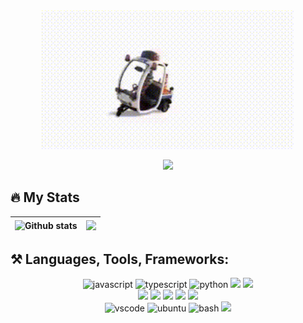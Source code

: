 <div align="center">
<img src="https://github.com/ghettoDdOS/ghettoDdOS/blob/master/file.gif?raw=true" width="80%">
</div>
<div align="center">

![](https://komarev.com/ghpvc/?username=ghettoDdOS)

</div>

## :fire: My Stats

| <img align="center" src="https://github-readme-streak-stats.herokuapp.com/?user=ghettoDdOS&theme=dark&background=000000" alt="Github stats" /> | <img align="center" src="https://github-readme-stats.vercel.app/api/top-langs/?username=ghettoDdOS&layout=compact&theme=vision-friendly-dark" /> |
| --------------------------------------------------------------------------------------------------------------------------------------------- | ----------------------------------------------------------------------------------------------------------------------------------------------- |

## :hammer_and_pick: Languages, Tools, Frameworks:

<div align="center" >
 <img src="https://cdn.jsdelivr.net/gh/devicons/devicon/icons/javascript/javascript-original.svg" alt="javascript" width="60" />
 <img src="https://cdn.jsdelivr.net/gh/devicons/devicon/icons/typescript/typescript-original.svg" alt="typescript" width="60" />
 <img src="https://cdn.jsdelivr.net/gh/devicons/devicon/icons/python/python-original.svg" alt="python" width="60" /> 
 <img src="https://cdn.jsdelivr.net/gh/devicons/devicon/icons/django/django-plain.svg" width="60" />
 <img src="https://cdn.jsdelivr.net/gh/devicons/devicon/icons/html5/html5-original.svg"  width="60"/>
</div>
<div align="center">
 <img src="https://cdn.jsdelivr.net/gh/devicons/devicon/icons/css3/css3-original.svg"  width="60"/>
 <img src="https://cdn.jsdelivr.net/gh/devicons/devicon/icons/sass/sass-original.svg" width="60" />
 <img src="https://cdn.jsdelivr.net/gh/devicons/devicon/icons/vuejs/vuejs-original.svg" width="60" />
<img src="https://cdn.jsdelivr.net/gh/devicons/devicon/icons/vuetify/vuetify-original.svg" width="60" />
<img src="https://cdn.quasar.dev/logo-v2/svg/logo.svg" width="60"/>
</div>
<div align="center">
 <img src="https://cdn.jsdelivr.net/gh/devicons/devicon/icons/vscode/vscode-original.svg" alt="vscode" width="60" />
 <img src="https://cdn.jsdelivr.net/gh/devicons/devicon/icons/ubuntu/ubuntu-plain.svg" alt="ubuntu" width="60" />
 <img src="https://cdn.jsdelivr.net/gh/devicons/devicon/icons/bash/bash-original.svg" alt="bash" width="60" />
 <img src="https://cdn.jsdelivr.net/gh/devicons/devicon/icons/git/git-original.svg" width="60" /> 
</div>
